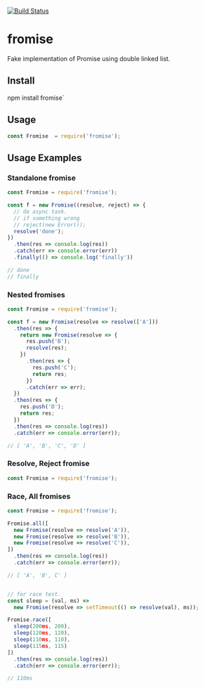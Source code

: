 [![Build Status](https://travis-ci.org/hxxcxxx/fromise.svg?branch=master)](https://travis-ci.org/hxxcxxx/fromise)

# fromise

Fake implementation of Promise using double linked list.

## Install
npm install fromise`

## Usage

```js
const Fromise  = require('fromise');
```

## Usage Examples

### Standalone fromise

```js
const Fromise = require('fromise');

const f = new Fromise((resolve, reject) => {
  // do async task.
  // if something wrong
  // reject(new Error());
  resolve('done');
})
  .then(res => console.log(res))
  .catch(err => console.error(err))
  .finally(() => console.log('finally'))

// done
// finally
```

### Nested fromises

```js
const Fromise = require('fromise');

const f = new Fromise(resolve => resolve(['A']))
  .then(res => {
    return new Fromise(resolve => {
      res.push('B');
      resolve(res);
    })
      .then(res => {
        res.push('C');
        return res;
      })
      .catch(err => err);
  })
  .then(res => {
    res.push('D');
    return res;
  })
  .then(res => console.log(res))
  .catch(err => console.error(err));

// [ 'A', 'B', 'C', 'D' ]
```

### Resolve, Reject fromise
```js
const Fromise = require('fromise');
```

### Race, All fromises

```js
const Fromise = require('fromise');

Fromise.all([
  new Fromise(resolve => resolve('A')),
  new Fromise(resolve => resolve('B')),
  new Fromise(resolve => resolve('C')),
])
  .then(res => console.log(res))
  .catch(err => console.error(err));

// [ 'A', 'B', C' ]


// for race test.
const sleep = (val, ms) =>
  new Fromise(resolve => setTimeout(() => resolve(val), ms));

Fromise.race([
  sleep(200ms, 200),
  sleep(120ms, 120),
  sleep(110ms, 110),
  sleep(115ms, 115)
])
  .then(res => console.log(res))
  .catch(err => console.error(err));

// 110ms
```
